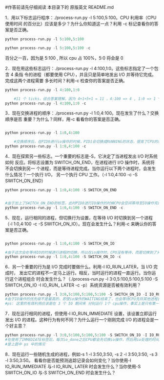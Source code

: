 #作答前请先仔细阅读 本目录下的 原版英文 README.md

1．用以下标志运行程序：./process-run.py -l 5:100,5:100。CPU 利用率（CPU 使用时间
的百分比）应该是多少？为什么你知道这一点？利用 -c 标记查看你的答案是否正确。
```python
python process-run.py -l 5:100,5:100

python process-run.py -l 5:100,5:100 -c
```
百分之一百，因为是 5:100 , 所以 cpu 占 100%，5:0 将会是 0



2．现在用这些标志运行：./process-run.py -l 4:100,1:0。这些标志指定了一个包含 4 条指
令的进程（都要使用 CPU），并且只是简单地发出 I/O 并等待它完成。完成这两个进程需要
多长时间？利用-c 检查你的答案是否正确。
```python
python process-run.py -l 4:100,1:0

 	#11 个 ticks，结合答案理解，因为 4+1+5+1 = 11 ，4:100 => 4 , 1:0 => 1 * 5,默认*5，-L 可修改, 如  python process-run.py -l 4:100,1:0 -L 1 -c
python process-run.py -l 4:100,1:0 -c
```

3．现在交换进程的顺序：./process-run.py -l 1:0,4:100。现在发生了什么？交换顺序是否
重要？为什么？同样，用-c 看看你的答案是否正确。
```python

python process-run.py -l 1:0,4:100

 	#交换顺序后，在PID0进行io操作的时候，PID1会切换成RUNNING的状态，提高了CPU的利用效率，所以交换顺序重要。具体自行 执行程序 ，清晰可理解
python process-run.py -l 1:0,4:100 -c
```


4．现在探索另一些标志。一个重要的标志是-S，它决定了当进程发出 I/O 时系统如何
反应。将标志设置为 SWITCH_ON_END，在进程进行 I/O 操作时，系统将不会切换到另一
个进程，而是等待进程完成。当你运行以下两个进程时，会发生什么情况？一个执行 I/O，
另一个执行 CPU 工作。（-l 1:0,4:100 -c -S SWITCH_ON_END）
```python
python process-run.py -l 1:0,4:100 -S SWITCH_ON_END


#由于加上了SWITCH_ON_END的标签，此时PID0进行IO操作的时候CPU会空闲等待至IO操作完成，浪费了一定的时间
python process-run.py -l 1:0,4:100 -S SWITCH_ON_END -c
```


5．现在，运行相同的进程，但切换行为设置，在等待 I/O 时切换到另一个进程（-l 1:0,4:100
-c -S SWITCH_ON_IO）。现在会发生什么？利用-c 来确认你的答案是否正确。
```python

python process-run.py -l 1:0,4:100 -S SWITCH_ON_IO

#由于这次会在等待IO的时候进行进程的切换，所以在io操作时，CPU没有等待，而是切换到了另外一个进程上继续工作，提高了利用率
python process-run.py -l 1:0,4:100 -S SWITCH_ON_IO -c
```


6．另一个重要的行为是 I/O 完成时要做什么。利用-I IO_RUN_LATER，当 I/O 完成时，
发出它的进程不一定马上运行。相反，当时运行的进程一直运行。当你运行这个进程组合
时会发生什么？（./process-run.py -l 3:0,5:100,5:100,5:100 -S SWITCH_ON_IO -I IO_RUN_
LATER -c -p）系统资源是否被有效利用？
```python
python process-run.py -l 3:0,5:100,5:100,5:100 -S SWITCH_ON_IO -I IO_RUN_LATER -c -p
#由于IO操作的优先级不是最高的，即使io操作的WAITING结束了，也会等待CPU先将其他进程执行之后，再对IO进行切换，由于IO操作需要消耗比较多的额外时间，而这部分时间没有被CPU利用，所以系统资源没有得到有效利用
#ps: 这里的有效利用应该是在 3 个 IO 期间来 分别运行 1个 cpu操作，事实上是只有第一个，后面两个IO 时间段 空闲的cpu 没有得到有效利用

```
7．现在运行相同的进程，但使用-I IO_RUN_IMMEDIATE 设置，该设置立即运行发出
I/O 的进程。这种行为有何不同？为什么运行一个刚刚完成 I/O 的进程会是一个好主意？
```python
python process-run.py -l 3:0,5:100,5:100,5:100 -S SWITCH_ON_IO -I IO_RUN_IMMEDIATE -c -p
#在使用了IMMEDIATE标签后，每次io_done之后CPU都会先切换io操作，然后用io处理的时间来处理其他进程，提高了系统资源的利用率
#是上题中 ps 中的情况
```

8．现在运行一些随机生成的进程，例如-s 1 -l 3:50,3:50, -s 2 -l 3:50,3:50, -s 3 -l 3:50,3:50。
看看你是否能预测追踪记录会如何变化？当你使用-I IO_RUN_IMMEDIATE 与-I IO_RUN_
LATER 时会发生什么？当你使用-S SWITCH_ON_IO 与-S SWITCH_ON_END 时会发生什么？